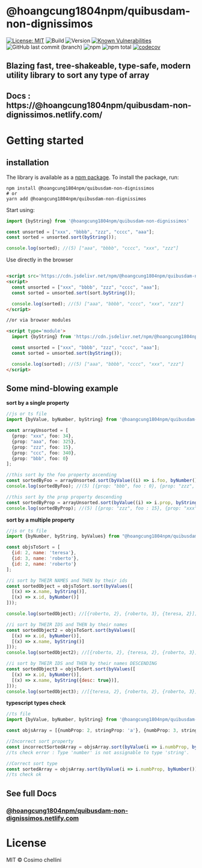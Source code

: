 # @hoangcung1804npm/quibusdam-non-dignissimos

[![License: MIT](https://img.shields.io/badge/License-MIT-blue.svg)](https://opensource.org/licenses/MIT)
![Build](https://github.com/hoangcung1804npm/quibusdam-non-dignissimos/workflows/Npm%20deploy/badge.svg)
![Version](https://img.shields.io/npm/v/@hoangcung1804npm/quibusdam-non-dignissimos.svg)
[![Known Vulnerabilities](https://snyk.io/test/npm/@hoangcung1804npm/quibusdam-non-dignissimos/badge.svg)](https://snyk.io/test/npm/@hoangcung1804npm/quibusdam-non-dignissimos)
![GitHub last commit (branch)](https://img.shields.io/github/last-commit/cosimochellini/@hoangcung1804npm/quibusdam-non-dignissimos)
![npm](https://img.shields.io/npm/dw/@hoangcung1804npm/quibusdam-non-dignissimos)
![npm total](https://img.shields.io/npm/dt/@hoangcung1804npm/quibusdam-non-dignissimos.svg)
[![codecov](https://codecov.io/gh/cosimochellini/@hoangcung1804npm/quibusdam-non-dignissimos/branch/master/graph/badge.svg)](https://codecov.io/gh/cosimochellini/@hoangcung1804npm/quibusdam-non-dignissimos)

## Blazing fast, tree-shakeable, type-safe, modern utility library to sort any type of array

## Docs : https://@hoangcung1804npm/quibusdam-non-dignissimos.netlify.com/

# Getting started

## installation

The library is available as a [npm package](https://www.npmjs.com/package/@hoangcung1804npm/quibusdam-non-dignissimos).
To install the package, run:

```
npm install @hoangcung1804npm/quibusdam-non-dignissimos
# or
yarn add @hoangcung1804npm/quibusdam-non-dignissimos
```

Start using:

```typescript
import {byString} from '@hoangcung1804npm/quibusdam-non-dignissimos'

const unsorted = ["xxx", "bbbb", "zzz", "cccc", "aaa"];
const sorted = unsorted.sort(byString());

console.log(sorted); //(5) ["aaa", "bbbb", "cccc", "xxx", "zzz"]
```

Use directly in the browser

```html

<script src='https://cdn.jsdelivr.net/npm/@hoangcung1804npm/quibusdam-non-dignissimos/dist/index.umd.js'></script>
<script>
  const unsorted = ["xxx", "bbbb", "zzz", "cccc", "aaa"];
  const sorted = unsorted.sort(sort.byString());

  console.log(sorted); //(5) ["aaa", "bbbb", "cccc", "xxx", "zzz"]
</script>

//or via browser modules

<script type='module'>
  import {byString} from 'https://cdn.jsdelivr.net/npm/@hoangcung1804npm/quibusdam-non-dignissimos/dist/index.mjs'

  const unsorted = ["xxx", "bbbb", "zzz", "cccc", "aaa"];
  const sorted = unsorted.sort(byString());

  console.log(sorted); //(5) ["aaa", "bbbb", "cccc", "xxx", "zzz"]
</script>
```

## Some mind-blowing example

**sort by a single property**

```typescript
//js or ts file
import {byValue, byNumber, byString} from '@hoangcung1804npm/quibusdam-non-dignissimos'

const arrayUnsorted = [
  {prop: "xxx", foo: 34},
  {prop: "aaa", foo: 325},
  {prop: "zzz", foo: 15},
  {prop: "ccc", foo: 340},
  {prop: "bbb", foo: 0}
];

//this sort by the foo property ascending
const sortedByFoo = arrayUnsorted.sort(byValue((i) => i.foo, byNumber()));
console.log(sortedByFoo); //(5) [{prop: "bbb", foo : 0}, {prop: "zzz", foo: 15}, .....];

//this sort by the prop property descending
const sortedByProp = arrayUnsorted.sort(byValue((i) => i.prop, byString({desc: true})));
console.log(sortedByProp); //(5) [{prop: "zzz", foo : 15}, {prop: "xxx", foo: 34}, .....];
```

**sort by a multiple property**

```javascript
//js or ts file
import {byNumber, byString, byValues} from "@hoangcung1804npm/quibusdam-non-dignissimos";

const objsToSort = [
  {id: 2, name: 'teresa'},
  {id: 3, name: 'roberto'},
  {id: 2, name: 'roberto'}
];

//i sort by THEIR NAMES and THEN by their ids
const sortedObject = objsToSort.sort(byValues([
  [(x) => x.name, byString()],
  [(x) => x.id, byNumber()]
]));

console.log(sortedObject); //[{roberto, 2}, {roberto, 3}, {teresa, 2}];

//i sort by THEIR IDS and THEN by their names
const sortedObject2 = objsToSort.sort(byValues([
  [(x) => x.id, byNumber()],
  [(x) => x.name, byString()]
]));
console.log(sortedObject2); //[{roberto, 2}, {teresa, 2}, {roberto, 3}];

//i sort by THEIR IDS and THEN by their names DESCENDING
const sortedObject3 = objsToSort.sort(byValues([
  [(x) => x.id, byNumber()],
  [(x) => x.name, byString({desc: true})],
]));
console.log(sortedObject3); //[{teresa, 2}, {roberto, 2}, {roberto, 3}];

```

**typescript types check**

```typescript
//ts file
import {byValue, byNumber, byString} from '@hoangcung1804npm/quibusdam-non-dignissimos'

const objsArray = [{numbProp: 2, stringProp: 'a'}, {numbProp: 3, stringProp: 'f'}];

//Incorrect sort property 
const incorrectSortedArray = objsArray.sort(byValue(i => i.numbProp, byString()));
//ts check error : Type 'number' is not assignable to type 'string'.

//Correct sort type
const sortedArray = objsArray.sort(byValue(i => i.numbProp, byNumber()))
//ts check ok

```

## See full Docs

### [**@hoangcung1804npm/quibusdam-non-dignissimos.netlify.com**](https://@hoangcung1804npm/quibusdam-non-dignissimos.netlify.com)

# License

MIT © Cosimo chellini
